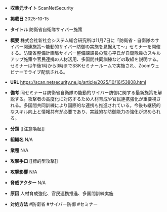 - **収集元サイト**
ScanNetSecurity

- **掲載日**
2025-10-15

- **タイトル**
防衛省自衛隊サイバー施策

- **概要**
株式会社新社会システム総合研究所は11月7日に「防衛省・自衛隊のサイバー関連施策～能動的サイバー防御の実施を見据えて～」セミナーを開催する。防衛省整備計画局サイバー整備課課長の荒心平氏が自衛隊員のスキルアップ施策や官民連携の人材活用、多国間共同訓練などの取組を説明する。セミナーは午後1時から3時までSSKセミナールームで実施され、Zoomウェビナーでライブ配信される。

- **URL**
https://scan.netsecurity.ne.jp/article/2025/10/16/53808.html

- **備考**
同セミナーは防衛省自衛隊の能動的サイバー防御に関する最新施策を解説する。攻撃者の高度化に対応するため人材育成や官民連携強化が重要視される。多国間共同訓練により国際的な連携も推進されている。今後も継続的なスキル向上と情報共有が必要であり、実践的な防御能力の強化が求められる。

- **分類**
[[注意喚起]]

- **組織名**
N/A

- **業種**
N/A

- **攻撃手口**
[[標的型攻撃]]

- **攻撃影響**
N/A

- **脅威アクター**
N/A

- **原因**
人材育成強化、官民連携推進、多国間訓練実施

- **対処方法**
#防衛省 #サイバー防御 #セミナー
